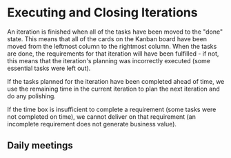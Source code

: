 # Executing and Closing Iterations
An iteration is finished when all of the tasks have been moved to the "done" state. This means that all of the cards on the Kanban board have been moved from the leftmost column to the rightmost column. When the tasks are done, the requirements for that iteration will have been fulfilled - if not, this means that the iteration's planning was incorrectly executed (some essential tasks were left out).

If the tasks planned for the iteration have been completed ahead of time, we use the remaining time in the current iteration to plan the next iteration and do any polishing.

If the time box is insufficient to complete a requirement (some tasks were not completed on time), we cannot deliver on that requirement (an incomplete requirement does not generate business value).

## Daily meetings

